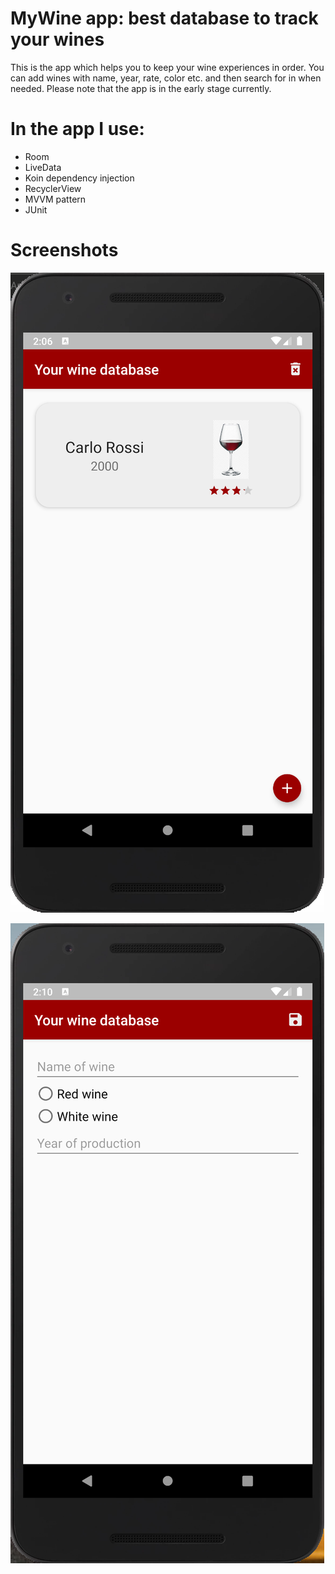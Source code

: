 # MyWine app: best database to track your wines
This is the app which helps you to keep your wine experiences in order. You can add wines with name, year, rate, color etc. and then search for in when needed. Please note that the app is in the early stage currently. 
# In the app I use:
* Room
* LiveData
* Koin dependency injection
* RecyclerView
* MVVM pattern
* JUnit

# Screenshots

![alt text](https://github.com/natansalda/mywine/blob/master/Screenshots/Zrzut%20ekranu%202019-11-3%20o%2014.06.04.png)

![alt text](https://github.com/natansalda/mywine/blob/master/Screenshots/Zrzut%20ekranu%202019-11-3%20o%2014.10.28.png)
